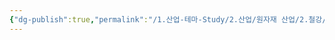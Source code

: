 ```yaml
---
{"dg-publish":true,"permalink":"/1.산업-테마-Study/2.산업/원자재 산업/2.철강/INFO_철강/봉형강류/","created":"2024-11-20T21:02:28.869+09:00","updated":"2025-06-03T20:07:20.613+09:00"}
---
```



